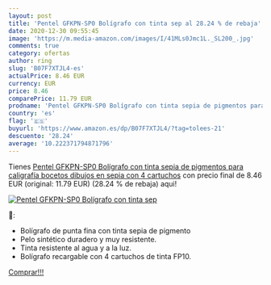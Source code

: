 ```yaml
---
layout: post
title: 'Pentel GFKPN-SP0 Bolígrafo con tinta sep al 28.24 % de rebaja'
date: 2020-12-30 09:55:45
image: 'https://m.media-amazon.com/images/I/41MLs0Jmc1L._SL200_.jpg'
comments: true
category: ofertas
author: ring
slug: 'B07F7XTJL4-es'
actualPrice: 8.46 EUR
currency: EUR
price: 8.46
comparePrice: 11.79 EUR
prodname: 'Pentel GFKPN-SP0 Bolígrafo con tinta sepia de pigmentos para caligrafía  bocetos  dibujos en sepia con 4 cartuchos'
country: 'es'
flag: '🇪🇸'
buyurl: 'https://www.amazon.es/dp/B07F7XTJL4/?tag=tolees-21'
descuento: '28.24'
average: '10.222371794871796'
---
```


Tienes [Pentel GFKPN-SP0 Bolígrafo con tinta sepia de pigmentos para caligrafía  bocetos  dibujos en sepia con 4 cartuchos](https://www.amazon.es/dp/B07F7XTJL4/?tag=tolees-21) con precio final de  8.46 EUR (original: 11.79 EUR) (28.24 %  de rebaja) aqui!

[![Pentel GFKPN-SP0 Bolígrafo con tinta sep](https://m.media-amazon.com/images/I/41MLs0Jmc1L._SL200_.jpg)](https://www.amazon.es/dp/B07F7XTJL4/?tag=tolees-21)

🔎:

- Bolígrafo de punta fina con tinta sepia de pigmento
- Pelo sintético duradero y muy resistente.
- Tinta resistente al agua y a la luz.
- Bolígrafo recargable con 4 cartuchos de tinta FP10.

[Comprar!!!](https://www.amazon.es/dp/B07F7XTJL4/?tag=tolees-21)

